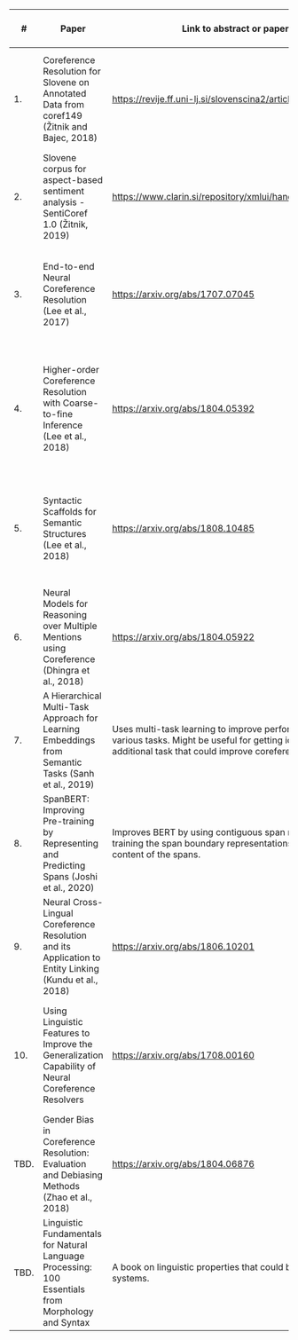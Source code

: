 | #  | Paper  |  Link to abstract or paper | Why is it relevant? | Additional comments (optional)
|----|---|---|---|---|
| 1. | Coreference Resolution for Slovene on Annotated Data from coref149 (Žitnik and Bajec, 2018) | https://revije.ff.uni-lj.si/slovenscina2/article/view/7967 | Introduces Slovene dataset for coreference resolution and describes an approach using manual feature engineering (SkipCor).  | Potential candidate for dataset. |
| 2. | Slovene corpus for aspect-based sentiment analysis - SentiCoref 1.0 (Žitnik, 2019) | https://www.clarin.si/repository/xmlui/handle/11356/1285 | Not a paper; Slovene dataset for sentiment analysis/coreference resolution (primarily the former).  | Potential candidate for dataset.  |
| 3. | End-to-end Neural Coreference Resolution (Lee et al., 2017) | https://arxiv.org/abs/1707.07045 | Introduces the first attempt at end-to-end (neural) coreference resolution. "Combines" mention detection and coreference of mentions. | / |
| 4. | Higher-order Coreference Resolution with Coarse-to-fine Inference (Lee et al., 2018) | https://arxiv.org/abs/1804.05392 | Improves the complexity of mention detection in previous work `(3.)` using a region proposal like mechanism. Will likely need to use something like this when doing a neural approach. | / |
| 5. | Syntactic Scaffolds for Semantic Structures (Lee et al., 2018) | https://arxiv.org/abs/1808.10485 | Uses a secondary task (learning syntax properties) to improve performance on semantic role labeling and coreference resolution. | Potential improvement to be implemented (need to see what additional info could be easily incorporated). |
| 6. | Neural Models for Reasoning over Multiple Mentions using Coreference (Dhingra et al., 2018) | https://arxiv.org/abs/1804.05922 | Uses contextual embeddings of current coreference clusters to improve coreference resolution. Mention as existing work on this topic in lit. review. | / |
| 7. | A Hierarchical Multi-Task Approach for Learning Embeddings from Semantic Tasks (Sanh et al., 2019) | Uses multi-task learning to improve performance on various tasks. Might be useful for getting ideas about an additional task that could improve coreference resolution. | / |
| 8. | SpanBERT: Improving Pre-training by Representing and Predicting Spans (Joshi et al., 2020) | Improves BERT by using contiguous span masking and training the span boundary representations to predict the content of the spans. | Current SOTA on OntoNotes coref. resolution dataset. |
| 9. | Neural Cross-Lingual Coreference Resolution and its Application to Entity Linking (Kundu et al., 2018) | https://arxiv.org/abs/1806.10201 | Trains coreference resolution system on English and tests on Chinese and Spanish. Mention as existing work on this topic in lit. review. | / |
| 10. | Using Linguistic Features to Improve the Generalization Capability of Neural Coreference Resolvers | https://arxiv.org/abs/1708.00160 | Looks at  various linguistic features and their impact on training a generalizable coreference resolution system (i.e. train on dataset#1, evaluate on dataset#2). | / |
| TBD. | Gender Bias in Coreference Resolution: Evaluation and Debiasing Methods (Zhao et al., 2018) | https://arxiv.org/abs/1804.06876 | Introduces a dataset with explicit gender bias and evaluates models to see how stereotypical they are. Mention as existing work on this topic in lit. review. | A challenging potential candidate for dataset. |
| TBD. | Linguistic Fundamentals for Natural Language Processing: 100 Essentials from Morphology and Syntax | A book on linguistic properties that could be used in NLP systems. | / |

